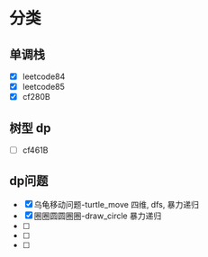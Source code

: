 # 分类

## 单调栈

- [x] leetcode84
- [x] leetcode85
- [x] cf280B

## 树型 dp

- [ ] cf461B

## dp问题  

- [x] 乌龟移动问题-turtle_move  四维, dfs, 暴力递归  
- [x] 圈圈圆圆圈圈-draw_circle  暴力递归  
- [ ]
- [ ]
- [ ]